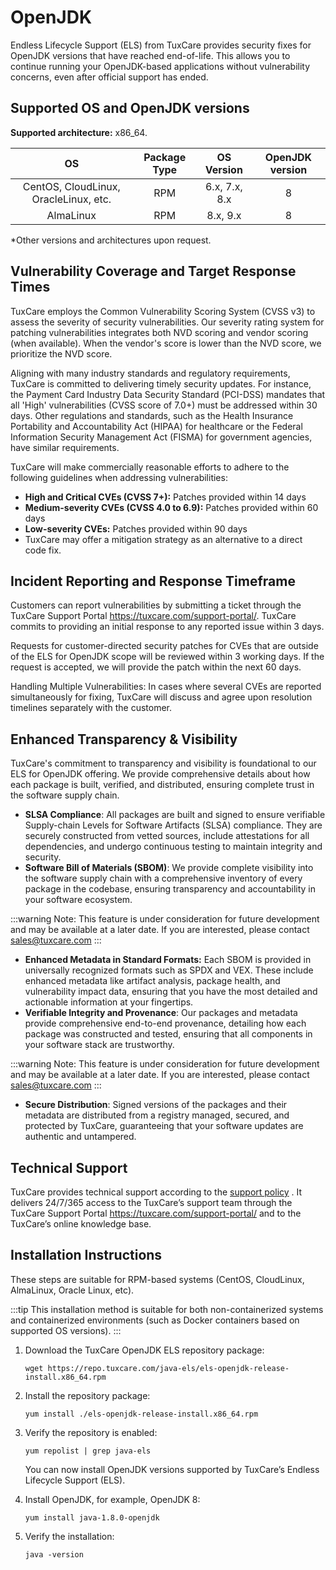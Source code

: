 # OpenJDK

Endless Lifecycle Support (ELS) from TuxCare provides security fixes for OpenJDK versions that have reached end-of-life. This allows you to continue running your OpenJDK-based applications without vulnerability concerns, even after official support has ended.

## Supported OS and OpenJDK versions

**Supported architecture:** x86_64.

| OS                                    | Package Type | OS Version    | OpenJDK version |
| :-----------------------------------: | :----------: | :-----------: | :------------: |
| CentOS, CloudLinux, OracleLinux, etc. | RPM          | 6.x, 7.x, 8.x | 8 |
| AlmaLinux                             | RPM          | 8.x, 9.x      | 8 |


*Other versions and architectures upon request.

## Vulnerability Coverage and Target Response Times

TuxCare employs the Common Vulnerability Scoring System (CVSS v3) to assess the severity of security vulnerabilities. Our severity rating system for patching vulnerabilities integrates both NVD scoring and vendor scoring (when available). When the vendor's score is lower than the NVD score, we prioritize the NVD score.

Aligning with many industry standards and regulatory requirements, TuxCare is committed to delivering timely security updates. For instance, the Payment Card Industry Data Security Standard (PCI-DSS) mandates that all 'High' vulnerabilities (CVSS score of 7.0+) must be addressed within 30 days. Other regulations and standards, such as the Health Insurance Portability and Accountability Act (HIPAA) for healthcare or the Federal Information Security Management Act (FISMA) for government agencies, have similar requirements.

TuxCare will make commercially reasonable efforts to adhere to the following guidelines when addressing vulnerabilities:

* **High and Critical CVEs (CVSS 7+):** Patches provided within 14 days
* **Medium-severity CVEs (CVSS 4.0 to 6.9):** Patches provided within 60 days
* **Low-severity CVEs:** Patches provided within 90 days
* TuxCare may offer a mitigation strategy as an alternative to a direct code fix.

## Incident Reporting and Response Timeframe

Customers can report vulnerabilities by submitting a ticket through the TuxCare Support Portal <https://tuxcare.com/support-portal/>. TuxCare commits to providing an initial response to any reported issue within 3 days.

Requests for customer-directed security patches for CVEs that are outside of the ELS for OpenJDK scope will be reviewed within 3 working days. If the request is accepted, we will provide the patch within the next 60 days.

Handling Multiple Vulnerabilities: In cases where several CVEs are reported simultaneously for fixing, TuxCare will discuss and agree upon resolution timelines separately with the customer.

## Enhanced Transparency & Visibility

TuxCare's commitment to transparency and visibility is foundational to our ELS for OpenJDK offering. We provide comprehensive details about how each package is built, verified, and distributed, ensuring complete trust in the software supply chain.

* **SLSA Compliance**: All packages are built and signed to ensure verifiable Supply-chain Levels for Software Artifacts (SLSA) compliance. They are securely constructed from vetted sources, include attestations for all dependencies, and undergo continuous testing to maintain integrity and security.
* **Software Bill of Materials (SBOM)**: We provide complete visibility into the software supply chain with a comprehensive inventory of every package in the codebase, ensuring transparency and accountability in your software ecosystem.

:::warning
Note: This feature is under consideration for future development and may be available at a later date. If you are interested, please contact [sales@tuxcare.com](mailto:sales@tuxcare.com)
:::

* **Enhanced Metadata in Standard Formats:** Each SBOM is provided in universally recognized formats such as SPDX and VEX. These include enhanced metadata like artifact analysis, package health, and vulnerability impact data, ensuring that you have the most detailed and actionable information at your fingertips.
* **Verifiable Integrity and Provenance**: Our packages and metadata provide comprehensive end-to-end provenance, detailing how each package was constructed and tested, ensuring that all components in your software stack are trustworthy.

:::warning
Note: This feature is under consideration for future development and may be available at a later date. If you are interested, please contact [sales@tuxcare.com](mailto:sales@tuxcare.com)
:::

* **Secure Distribution**: Signed versions of the packages and their metadata are distributed from a registry managed, secured, and protected by TuxCare, guaranteeing that your software updates are authentic and untampered.

## Technical Support

TuxCare provides technical support according to the [support policy](https://tuxcare.com/TuxCare-support-policy.pdf?_gl=1*9hjdum*_up*MQ..*_ga*MTQ0MTM0NTI4OC4xNjk5Mzk2ODYy*_ga_Z539WTSZ80*MTY5OTM5Njg2MC4xLjAuMTY5OTM5Njg2MC4wLjAuMA..*_ga_1790YFKF4F*MTY5OTM5Njg2MC4xLjAuMTY5OTM5Njg2MC4wLjAuMA..*_ga_64QBSWJJGS*MTY5OTM5Njg2MC4xLjAuMTY5OTM5Njg2MC4wLjAuMA..) . It delivers 24/7/365 access to the TuxCare’s support team through the TuxCare Support Portal <https://tuxcare.com/support-portal/> and to the TuxCare’s online knowledge base.

## Installation Instructions

These steps are suitable for RPM-based systems (CentOS, CloudLinux, AlmaLinux, Oracle Linux, etc).

:::tip
This installation method is suitable for both non-containerized systems and containerized environments (such as Docker containers based on supported OS versions).
:::

1. Download the TuxCare OpenJDK ELS repository package:

   <CodeWithCopy>

   ```text
   wget https://repo.tuxcare.com/java-els/els-openjdk-release-install.x86_64.rpm
   ```

   </CodeWithCopy>

2. Install the repository package:

   <CodeWithCopy>

   ```text
   yum install ./els-openjdk-release-install.x86_64.rpm 
   ```
   </CodeWithCopy>

3. Verify the repository is enabled:

   <CodeWithCopy>

   ```text
   yum repolist | grep java-els
   ```

   </CodeWithCopy>
   
   You can now install OpenJDK versions supported by TuxCare’s Endless Lifecycle Support (ELS).

4. Install OpenJDK, for example, OpenJDK 8:

   <CodeWithCopy>

   ```text
   yum install java-1.8.0-openjdk
   ```

   </CodeWithCopy>

5. Verify the installation:

   <CodeWithCopy>

   ```text
   java -version
   ```

   </CodeWithCopy>

